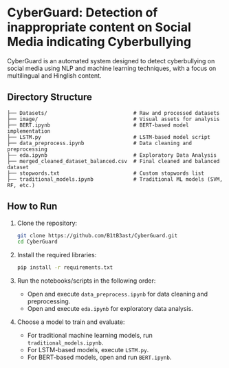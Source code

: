 # CyberGuard: Detection of inappropriate content on Social Media indicating Cyberbullying
CyberGuard is an automated system designed to detect cyberbullying on social media using NLP and machine learning techniques, with a focus on multilingual and Hinglish content.

## Directory Structure
```
├── Datasets/                            # Raw and processed datasets
├── image/                               # Visual assets for analysis
├── BERT.ipynb                           # BERT-based model implementation
├── LSTM.py                              # LSTM-based model script
├── data_preprocess.ipynb                # Data cleaning and preprocessing
├── eda.ipynb                            # Exploratory Data Analysis
├── merged_cleaned_dataset_balanced.csv  # Final cleaned and balanced dataset
├── stopwords.txt                        # Custom stopwords list
├── traditional_models.ipynb             # Traditional ML models (SVM, RF, etc.)
```

## How to Run

1. Clone the repository:
   ```bash
   git clone https://github.com/B1tB3ast/CyberGuard.git
   cd CyberGuard
   ```

2. Install the required libraries:
   ```bash
   pip install -r requirements.txt
   ```

3. Run the notebooks/scripts in the following order:
   - Open and execute `data_preprocess.ipynb` for data cleaning and preprocessing.
   - Open and execute `eda.ipynb` for exploratory data analysis.

4. Choose a model to train and evaluate:
   - For traditional machine learning models, run `traditional_models.ipynb`.
   - For LSTM-based models, execute `LSTM.py`.
   - For BERT-based models, open and run `BERT.ipynb`.
